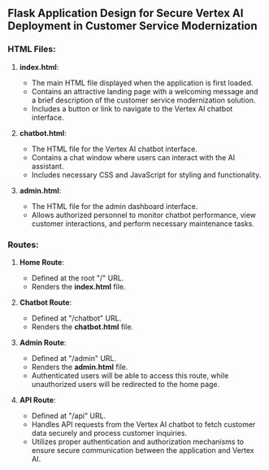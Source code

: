## Flask Application Design for Secure Vertex AI Deployment in Customer Service Modernization

### HTML Files:

1. **index.html**:
   - The main HTML file displayed when the application is first loaded.
   - Contains an attractive landing page with a welcoming message and a brief description of the customer service modernization solution.
   - Includes a button or link to navigate to the Vertex AI chatbot interface.

2. **chatbot.html**:
   - The HTML file for the Vertex AI chatbot interface.
   - Contains a chat window where users can interact with the AI assistant.
   - Includes necessary CSS and JavaScript for styling and functionality.

3. **admin.html**:
   - The HTML file for the admin dashboard interface.
   - Allows authorized personnel to monitor chatbot performance, view customer interactions, and perform necessary maintenance tasks.

### Routes:

1. **Home Route**:
   - Defined at the root "/" URL.
   - Renders the **index.html** file.

2. **Chatbot Route**:
   - Defined at "/chatbot" URL.
   - Renders the **chatbot.html** file.

3. **Admin Route**:
   - Defined at "/admin" URL.
   - Renders the **admin.html** file.
   - Authenticated users will be able to access this route, while unauthorized users will be redirected to the home page.

4. **API Route**:
   - Defined at "/api" URL.
   - Handles API requests from the Vertex AI chatbot to fetch customer data securely and process customer inquiries.
   - Utilizes proper authentication and authorization mechanisms to ensure secure communication between the application and Vertex AI.